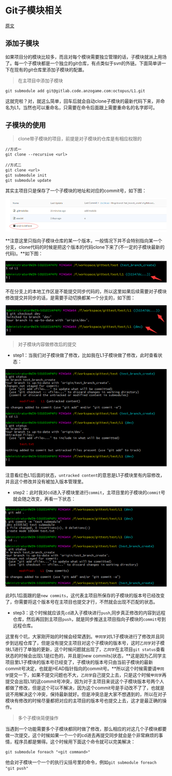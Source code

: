 # Git子模块相关

 [原文](https://www.jianshu.com/p/704d359d4350)

 

## 添加子模块

如果项目分的模块比较多，而且对每个模块需要独立管理的话，子模块就派上用场了。每一个子模块都是一个独立的git仓库，有点类似于svn的外链。下面简单讲一下在现有的git仓库里添加子模块的配置。



> 在主项目中添加子模块

```
git submodule add git@gitlab.code.anzogame.com:octopus/L1.git
```

这就完啦？对，就这么简单，回车后就会自动clone子模块的最新代码下来，并命名为L1，当然也可以重命名，只需要在命令后面跟上需要重命名的名字即可。



## 子模块的使用

> clone带子模块的项目，前提是对子模块的仓库是有相应权限的

```
//方式一
git clone --recursive <url>

//方式二
git clone <url>
git submodule init
git submodule update
```

其实主项目只是保存了一个子模块的地址和对应的commit号，如下图：

![img](assets/1498391-fd1504b3c9d02444.png)



**注意这里只指向子模块仓库的某一个版本，一般情况下并不会特别指向某一个分支，clone代码的时候是把这个版本的代码clone下来了(不一定的子模块最新的代码)。**如下图：

![img](assets/1498391-ad394c1079c706fd.png)



不在分支上的本地工作区是不能提交同步代码的，所以这里如果后续需要对子模块修改提交并同步的话，是需要手动切换都某一个分支的，如下图：

![img](assets/1498391-f5bc921fe9e48ea3.png)



> 对子模块内容做修改后的提交

* step1：当我们对子模块做了修改，比如我在L1子模块做了修改，此时查看状态：

![img](assets/1498391-052efd06525c3734.png)

 注意看红色L1后面的状态，`untracked content`的意思是L1子模块里有内容修改，并且这个修改并没有被加入版本管理里。 

* step2：此时我对cd进入子模块里进行`commit`，主项目里的子模块的`commit`号就会随之改变，再看一下状态：

![img](assets/1498391-01faf663d3a99e86.png)

此时L1后面跟的是`new commits`，这代表主项目所保存的子模块的版本号已经改变了，你需要将这个版本号在主项目也提交才行，不然就会出现不匹配的状态。 



* step3：这个时候就应该先`cd`进入子模块进行`push`,同步真正修改的内容到远程仓库，然后再回到主项目`push`，就是同步推送主项目指向子模块的`commit`号到远程仓库。



这里有个坑，大家刚开始的时候会经常遇到。`甲同学`对L1子模块进行了修改并且同步到远程仓库了，但是没有提交主项目对这个子模块的版本号，这时`乙同学`对子模块L1进行了单独的更新，这个时候问题就出现了，`乙同学`在主项目`git status`查看状态的时候会出现L1是红色的，并且是[new commits]状态，**这是因为乙同学主项目里L1子模块的版本号已经变了，子模块的版本号只由当前子模块的最新commit号决定，也就是HEAD指针指向的commit号。**所以这个时候需要请`甲同学`提交一下，如果不提交问题也不大，`乙同学`自己提交上去，只是这个时候`甲同学`再提交会出现L1的这commit号冲突，因为对于主项目来说这个子模块版本号两个人都做了修改，但是这个可以不解决，因为这个commit号是手动改不了了，也就是说不用解决这个冲突，保持最新就好。但是冲突总是大家不想遇到的，所以在对子模块有修改的时候尽量都把对应的主项目的版本号也提交上去，这才是最正确的操作。



> 多个子模块简便操作

当遇到一个功能需要多个子模块都同时做了修改，那么相应的对这几个子模块都要做一次提交，这个时候如果一个一个的cd进去再提交同步就会是个非常麻烦的事情，程序员都是懒得。这个时候用下面这个命令就可以完美解决：

```
git submodule foreach "<git command>"
```

他会对子模块一个一个的执行尖括号里的命令，例如`git submodule foreach "git push"`